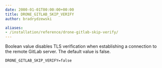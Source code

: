 ```yaml
---
date: 2000-01-01T00:00:00+00:00
title: DRONE_GITLAB_SKIP_VERIFY
author: bradrydzewski

aliases:
- /installation/reference/drone-gitlab-skip-verify/
---
```


Boolean value disables TLS verification when establishing a connection to the remote GitLab server. The default value is false.

```
DRONE_GITLAB_SKIP_VERIFY=false
```